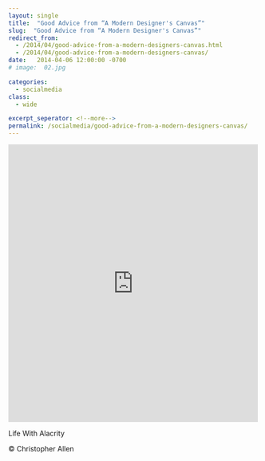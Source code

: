 ```yaml
---
layout: single
title:  "Good Advice from “A Modern Designer's Canvas”"
slug:  "Good Advice from “A Modern Designer's Canvas”"
redirect_from:
  - /2014/04/good-advice-from-a-modern-designers-canvas.html
  - /2014/04/good-advice-from-a-modern-designers-canvas/
date:   2014-04-06 12:00:00 -0700
# image:  02.jpg

categories:
  - socialmedia
class:
  - wide

excerpt_seperator: <!--more-->
permalink: /socialmedia/good-advice-from-a-modern-designers-canvas/
---
```


<iframe src="https://www.facebook.com/plugins/post.php?href=https%3A%2F%2Fwww.facebook.com%2FChristopherRayAllen%2Fposts%2F10152335412845540&show_text=true&width=500" width="500" height="557" style="border:none;overflow:hidden" scrolling="no" frameborder="0" allowfullscreen="true" allow="autoplay; clipboard-write; encrypted-media; picture-in-picture; web-share"></iframe>

Life With Alacrity

© Christopher Allen


